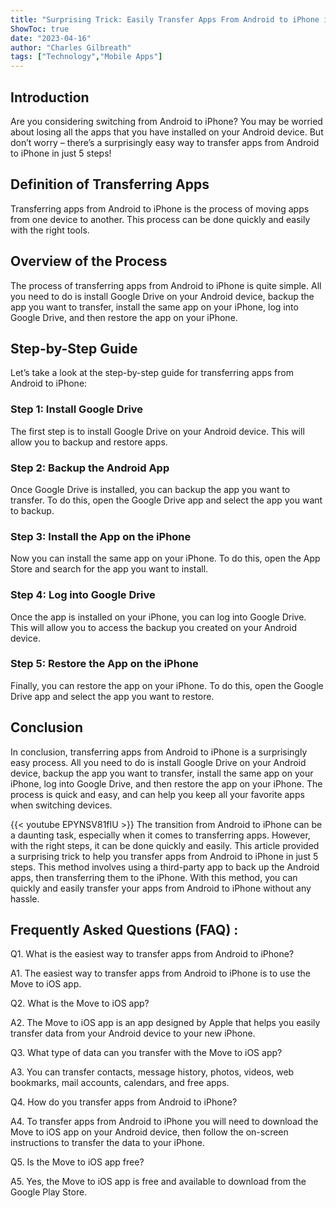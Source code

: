 ```yaml
---
title: "Surprising Trick: Easily Transfer Apps From Android to iPhone in Just 5 Steps!"
ShowToc: true 
date: "2023-04-16"
author: "Charles Gilbreath" 
tags: ["Technology","Mobile Apps"]
---
```

## Introduction

Are you considering switching from Android to iPhone? You may be worried about losing all the apps that you have installed on your Android device. But don’t worry – there’s a surprisingly easy way to transfer apps from Android to iPhone in just 5 steps!

## Definition of Transferring Apps

Transferring apps from Android to iPhone is the process of moving apps from one device to another. This process can be done quickly and easily with the right tools.

## Overview of the Process

The process of transferring apps from Android to iPhone is quite simple. All you need to do is install Google Drive on your Android device, backup the app you want to transfer, install the same app on your iPhone, log into Google Drive, and then restore the app on your iPhone. 

## Step-by-Step Guide

Let’s take a look at the step-by-step guide for transferring apps from Android to iPhone:

### Step 1: Install Google Drive

The first step is to install Google Drive on your Android device. This will allow you to backup and restore apps.

### Step 2: Backup the Android App

Once Google Drive is installed, you can backup the app you want to transfer. To do this, open the Google Drive app and select the app you want to backup.

### Step 3: Install the App on the iPhone

Now you can install the same app on your iPhone. To do this, open the App Store and search for the app you want to install.

### Step 4: Log into Google Drive

Once the app is installed on your iPhone, you can log into Google Drive. This will allow you to access the backup you created on your Android device.

### Step 5: Restore the App on the iPhone

Finally, you can restore the app on your iPhone. To do this, open the Google Drive app and select the app you want to restore.

## Conclusion

In conclusion, transferring apps from Android to iPhone is a surprisingly easy process. All you need to do is install Google Drive on your Android device, backup the app you want to transfer, install the same app on your iPhone, log into Google Drive, and then restore the app on your iPhone. The process is quick and easy, and can help you keep all your favorite apps when switching devices.

{{< youtube EPYNSV81fIU >}} 
The transition from Android to iPhone can be a daunting task, especially when it comes to transferring apps. However, with the right steps, it can be done quickly and easily. This article provided a surprising trick to help you transfer apps from Android to iPhone in just 5 steps. This method involves using a third-party app to back up the Android apps, then transferring them to the iPhone. With this method, you can quickly and easily transfer your apps from Android to iPhone without any hassle.

## Frequently Asked Questions (FAQ) :
Q1. What is the easiest way to transfer apps from Android to iPhone? 

A1. The easiest way to transfer apps from Android to iPhone is to use the Move to iOS app. 

Q2. What is the Move to iOS app? 

A2. The Move to iOS app is an app designed by Apple that helps you easily transfer data from your Android device to your new iPhone. 

Q3. What type of data can you transfer with the Move to iOS app? 

A3. You can transfer contacts, message history, photos, videos, web bookmarks, mail accounts, calendars, and free apps. 

Q4. How do you transfer apps from Android to iPhone? 

A4. To transfer apps from Android to iPhone you will need to download the Move to iOS app on your Android device, then follow the on-screen instructions to transfer the data to your iPhone. 

Q5. Is the Move to iOS app free? 

A5. Yes, the Move to iOS app is free and available to download from the Google Play Store.


